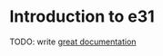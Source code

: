 # Introduction to e31

TODO: write [great documentation](http://jacobian.org/writing/what-to-write/)
